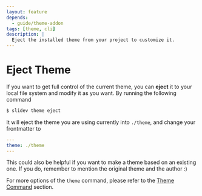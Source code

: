 ```yaml
---
layout: feature
depends:
  - guide/theme-addon
tags: [theme, cli]
description: |
  Eject the installed theme from your project to customize it.
---
```


# Eject Theme

If you want to get full control of the current theme, you can **eject** it to your local file system and modify it as you want. By running the following command

```bash
$ slidev theme eject
```

It will eject the theme you are using currently into `./theme`, and change your frontmatter to

```yaml
---
theme: ./theme
---
```

This could also be helpful if you want to make a theme based on an existing one. If you do, remember to mention the original theme and the author :)

For more options of the `theme` command, please refer to the [Theme Command](../builtin/cli#theme) section.
